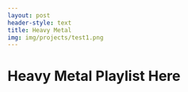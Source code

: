 ```yaml
---
layout: post
header-style: text
title: Heavy Metal
img: img/projects/test1.png
---
```



# Heavy Metal Playlist Here
